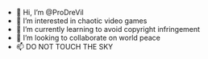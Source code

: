 - 👋 Hi, I’m @ProDreVil
- 👀 I’m interested in chaotic video games
- 🌱 I’m currently learning to avoid copyright infringement
- 💞️ I’m looking to collaborate on world peace
- 📫 DO NOT TOUCH THE SKY

<!---
ProDreVil/ProDreVil is a ✨ special ✨ repository because its `README.md` (this file) appears on your GitHub profile.
You can click the Preview link to take a look at your changes.
--->
